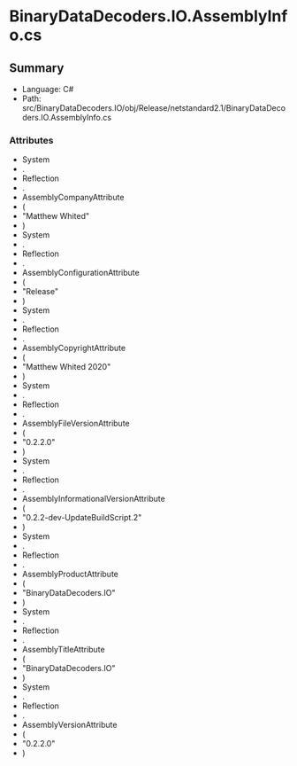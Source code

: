 ﻿# BinaryDataDecoders.IO.AssemblyInfo.cs

## Summary

* Language: C#
* Path: src/BinaryDataDecoders.IO/obj/Release/netstandard2.1/BinaryDataDecoders.IO.AssemblyInfo.cs

### Attributes

 - System
 - .
 - Reflection
 - .
 - AssemblyCompanyAttribute
 - (
 - "Matthew Whited"
 - )
 - System
 - .
 - Reflection
 - .
 - AssemblyConfigurationAttribute
 - (
 - "Release"
 - )
 - System
 - .
 - Reflection
 - .
 - AssemblyCopyrightAttribute
 - (
 - "Matthew Whited 2020"
 - )
 - System
 - .
 - Reflection
 - .
 - AssemblyFileVersionAttribute
 - (
 - "0.2.2.0"
 - )
 - System
 - .
 - Reflection
 - .
 - AssemblyInformationalVersionAttribute
 - (
 - "0.2.2-dev-UpdateBuildScript.2"
 - )
 - System
 - .
 - Reflection
 - .
 - AssemblyProductAttribute
 - (
 - "BinaryDataDecoders.IO"
 - )
 - System
 - .
 - Reflection
 - .
 - AssemblyTitleAttribute
 - (
 - "BinaryDataDecoders.IO"
 - )
 - System
 - .
 - Reflection
 - .
 - AssemblyVersionAttribute
 - (
 - "0.2.2.0"
 - )

